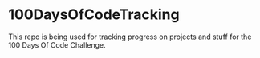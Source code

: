 # 100DaysOfCodeTracking

This repo is being used for tracking progress on projects and stuff for the 100 Days Of Code Challenge.
